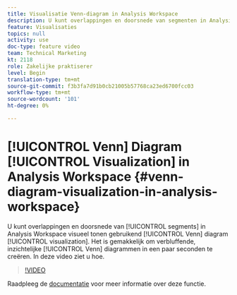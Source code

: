 ```yaml
---
title: Visualisatie Venn-diagram in Analysis Workspace
description: U kunt overlappingen en doorsnede van segmenten in Analysis Workspace visueel weergeven met behulp van het Venn-diagram visualisatie. Het is eenvoudig om binnen enkele seconden verbluffende, inzichtelijke Venn-diagrammen te maken. In deze video ziet u hoe.
feature: Visualisaties
topics: null
activity: use
doc-type: feature video
team: Technical Marketing
kt: 2118
role: Zakelijke praktiserer
level: Begin
translation-type: tm+mt
source-git-commit: f3b3fa7d91b0cb21005b57768ca23ed6700fcc03
workflow-type: tm+mt
source-wordcount: '101'
ht-degree: 0%

---
```



# [!UICONTROL Venn] Diagram  [!UICONTROL Visualization] in Analysis Workspace  {#venn-diagram-visualization-in-analysis-workspace}

U kunt overlappingen en doorsnede van [!UICONTROL segments] in Analysis Workspace visueel tonen gebruikend [!UICONTROL Venn] diagram [!UICONTROL visualization]. Het is gemakkelijk om verbluffende, inzichtelijke [!UICONTROL Venn] diagrammen in een paar seconden te creëren. In deze video ziet u hoe.

>[!VIDEO](https://video.tv.adobe.com/v/23987/?quality=12)

Raadpleeg de [documentatie](https://marketing.adobe.com/resources/help/en_US/analytics/analysis-workspace/venn.html) voor meer informatie over deze functie.
